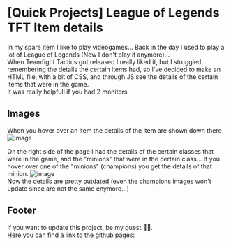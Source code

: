 # [Quick Projects] League of Legends TFT Item details
  
In my spare item I like to play videogames... Back in the day I used to play a lot of League of Legends (Now I don't play it anymore)...  
When Teamfight Tactics got released I really liked it, but I struggled remembering the details the certain items had, so I've decided to make an HTML file, with a bit of CSS, and through JS see the details of the certain items that were in the game.  
It was really helpfull if you had 2 monitors  

## Images
  
When you hover over an item the details of the item are shown down there  
![image](https://user-images.githubusercontent.com/47055309/142884574-d7cdc9a8-3e11-44cf-8673-f142cdace7e7.png)  
  
On the right side of the page I had the details of the certain classes that were in the game, and the "minions" that were in the certain class...
If you hover over one of the "minions" (champions) you get the details of that minion.
![image](https://user-images.githubusercontent.com/47055309/142885072-300b1918-12e5-4a50-9024-ef8cef39ad1d.png)  
Now the details are pretty outdated (even the champions images won't update since are not the same enymore...)  

## Footer
If you want to update this project, be my guest 🤣🤣.  
Here you can find a link to the github pages: 
